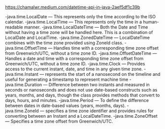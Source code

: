 https://chamalwr.medium.com/datetime-api-in-java-2aef5df1c39b

-java.time.LocalDate — This represents only the time according to the ISO calendar.
-java.time.LocalTime — This represents only the time in a human-readable manner.
-java.time.LocalDateTime — Both the Date and Time without having a time zone will be handled here. This is a combination of LocalDate and LocalTime.
-java.time.ZonedDateTime — LocalDateTime combines with the time zone provided using ZoneId class.
-java.time.OffsetTime — Handles time with a corresponding time zone offset from Greenwich/UTC, without a time zone ID.
-java.time.OffsetDateTime — Handles a date and time with a corresponding time zone offset from Greenwich/UTC, without a time zone ID.
-java.time.Clock — Provides access to the current instant, date, and time in any given time zone.
-java.time.Instant — represents the start of a nanosecond on the timeline and useful for generating a timestamp to represent machine time
-java.time.Duration — Difference between two instants and measured in seconds or nanoseconds and does not use date-based constructs such as years, months, and days, though the class provides methods that convert to days, hours, and minutes.
-java.time.Period — To define the difference between dates in date-based values (years, months, days).
-java.time.ZoneId — specifies a time zone identifier and provides rules for converting between an Instant and a LocalDateTime.
-java.time.ZoneOffset — Specifies a time zone offset from Greenwich/UTC.